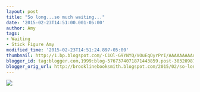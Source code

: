 ```yaml
---
layout: post
title: "So long...so much waiting..."
date: '2015-02-23T14:51:00.001-05:00'
author: Amy
tags:
- Waiting
- Stick Figure Amy
modified_time: '2015-02-23T14:51:24.897-05:00'
thumbnail: http://1.bp.blogspot.com/-C1Ol-G9YNYQ/VOuEqOyrPrI/AAAAAAAAAu8/geMRRA4-4n8/s72-c/Waiting%2BAmy.png
blogger_id: tag:blogger.com,1999:blog-5767374071871443859.post-3032098798751563916
blogger_orig_url: http://brooklinebooksmith.blogspot.com/2015/02/so-longso-much-waiting.html
---
```

[![](http://1.bp.blogspot.com/-C1Ol-G9YNYQ/VOuEqOyrPrI/AAAAAAAAAu8/geMRRA4-4n8/s1600/Waiting%2BAmy.png)](http://1.bp.blogspot.com/-C1Ol-G9YNYQ/VOuEqOyrPrI/AAAAAAAAAu8/geMRRA4-4n8/s1600/Waiting%2BAmy.png)